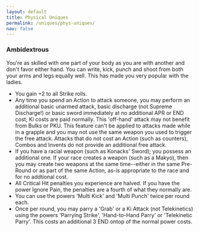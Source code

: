 ```yaml
---
layout: default
title: Physical Uniques
permalink: /uniques/phys-uniques/
nav: false
---
```


### Ambidextrous
You're as skilled with one part of your body as you are with another and don't favor either hand. You can write, kick, punch and shoot from both your arms and legs equally well. This has made you very popular with the ladies.

* You gain +2 to all Strike rolls.
* Any time you spend an Action to attack someone, you may perform an additional basic unarmed attack, basic discharge (not Supreme Discharge!) or basic sword immediately at no additional APR or END cost; Ki costs are paid normally. This 'off-hand' attack may not benefit from Bulks or PKU. This feature can't be applied to attacks made while in a grapple and you may not use the same weapon you used to trigger the free attack. Attacks that do not cost an Action (such as counters), Combos and Invents do not provide an additional free attack.
* If you have a racial weapon (such as Konacks' Sword); you possess an additional one. If your race creates a weapon (such as a Makyo), then you may create two weapons at the same time--either in the same Pre-Round or as part of the same Action, as-is appropriate to the race and for no addtional cost.
* All Critical Hit penalties you experience are halved. If you have the power Ignore Pain, the penalties are a fourth of what they normally are.
* You can use the powers 'Multi Kick' and 'Multi Punch' twice per round each.
* Once per round, you may parry a 'Grab' or a Ki Attack (not Telekinetics) using the powers 'Parrying Strike', 'Hand-to-Hand Parry' or 'Telekinetic Parry'. This costs an additional 3 END ontop of the normal power costs.